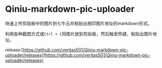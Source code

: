 # Qiniu-markdown-pic-uploader

快速上传剪贴板中的图片到七牛云并粘贴出相印图片地址的markdown形式。

利用各种截图方式或`Ctrl + C`将图片放到剪贴板，然后触发热键，粘贴出图片地址。

release:[https://github.com/veritas501/Qiniu-markdown-pic-uploader/releases](https://github.com/veritas501/Qiniu-markdown-pic-uploader/releases)